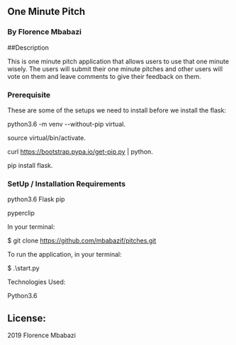 ## One Minute Pitch

### By Florence Mbabazi

##Description

This is one minute pitch application that allows users to use that one minute wisely. The users will submit their one minute pitches and other users will vote on them and leave comments to give their feedback on them.

### Prerequisite

These are some of the setups we need to install before we install the flask:

python3.6 -m venv --without-pip virtual.

source virtual/bin/activate.

curl https://bootstrap.pypa.io/get-pip.py | python.

pip install flask.

### SetUp / Installation Requirements

python3.6
Flask
pip

pyperclip

In your terminal:

\$ git clone https://github.com/mbabazif/pitches.git

To run the application, in your terminal:

\$ .\start.py

Technologies Used:

Python3.6

## License:

2019 Florence Mbabazi
